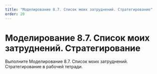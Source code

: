 ```yaml
---
title: "Моделирование 8.7. Список моих затруднений. Стратегирование"
order: 20
---
```


# Моделирование 8.7. Список моих затруднений. Стратегирование

Выполните Моделирование 8.7. Список моих затруднений. Стратегирование в рабочей тетради.